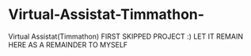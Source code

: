 # Virtual-Assistat-Timmathon-
Virtual Assistat(Timmathon)
FIRST SKIPPED PROJECT :) LET IT REMAIN HERE AS A REMAINDER TO MYSELF 
